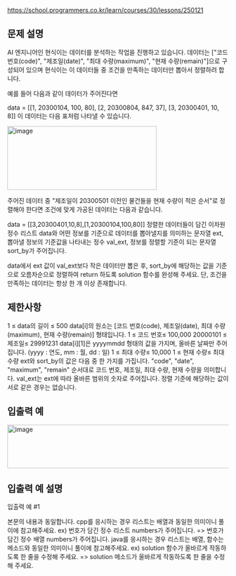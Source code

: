 https://school.programmers.co.kr/learn/courses/30/lessons/250121

## 문제 설명
AI 엔지니어인 현식이는 데이터를 분석하는 작업을 진행하고 있습니다. 데이터는 ["코드 번호(code)", "제조일(date)", "최대 수량(maximum)", "현재 수량(remain)"]으로 구성되어 있으며 현식이는 이 데이터들 중 조건을 만족하는 데이터만 뽑아서 정렬하려 합니다.

예를 들어 다음과 같이 데이터가 주어진다면

data = [[1, 20300104, 100, 80], [2, 20300804, 847, 37], [3, 20300401, 10, 8]]
이 데이터는 다음 표처럼 나타낼 수 있습니다.

<img width="340" height="145" alt="image" src="https://github.com/user-attachments/assets/8329ecb5-047b-4a3c-a804-7a2d488738e1" />

주어진 데이터 중 "제조일이 20300501 이전인 물건들을 현재 수량이 적은 순서"로 정렬해야 한다면 조건에 맞게 가공된 데이터는 다음과 같습니다.

data = [[3,20300401,10,8],[1,20300104,100,80]]
정렬한 데이터들이 담긴 이차원 정수 리스트 data와 어떤 정보를 기준으로 데이터를 뽑아낼지를 의미하는 문자열 ext, 뽑아낼 정보의 기준값을 나타내는 정수 val_ext, 정보를 정렬할 기준이 되는 문자열 sort_by가 주어집니다.

data에서 ext 값이 val_ext보다 작은 데이터만 뽑은 후, sort_by에 해당하는 값을 기준으로 오름차순으로 정렬하여 return 하도록 solution 함수를 완성해 주세요. 단, 조건을 만족하는 데이터는 항상 한 개 이상 존재합니다.

## 제한사항
1 ≤ data의 길이 ≤ 500
data[i]의 원소는 [코드 번호(code), 제조일(date), 최대 수량(maximum), 현재 수량(remain)] 형태입니다.
1 ≤ 코드 번호≤ 100,000
20000101 ≤ 제조일≤ 29991231
data[i][1]은 yyyymmdd 형태의 값을 가지며, 올바른 날짜만 주어집니다. (yyyy : 연도, mm : 월, dd : 일)
1 ≤ 최대 수량≤ 10,000
1 ≤ 현재 수량≤ 최대 수량
ext와 sort_by의 값은 다음 중 한 가지를 가집니다.
"code", "date", "maximum", "remain"
순서대로 코드 번호, 제조일, 최대 수량, 현재 수량을 의미합니다.
val_ext는 ext에 따라 올바른 범위의 숫자로 주어집니다.
정렬 기준에 해당하는 값이 서로 같은 경우는 없습니다.
## 입출력 예
<img width="972" height="99" alt="image" src="https://github.com/user-attachments/assets/07284ca9-ccc8-44ac-8fe4-e5f6a0a1ae28" />

## 입출력 예 설명
입출력 예 #1

본문의 내용과 동일합니다.
cpp를 응시하는 경우 리스트는 배열과 동일한 의미이니 풀이에 참고해주세요.
ex) 번호가 담긴 정수 리스트 numbers가 주어집니다. => 번호가 담긴 정수 배열 numbers가 주어집니다.
java를 응시하는 경우 리스트는 배열, 함수는 메소드와 동일한 의미이니 풀이에 참고해주세요.
ex) solution 함수가 올바르게 작동하도록 한 줄을 수정해 주세요. => solution 메소드가 올바르게 작동하도록 한 줄을 수정해 주세요.

